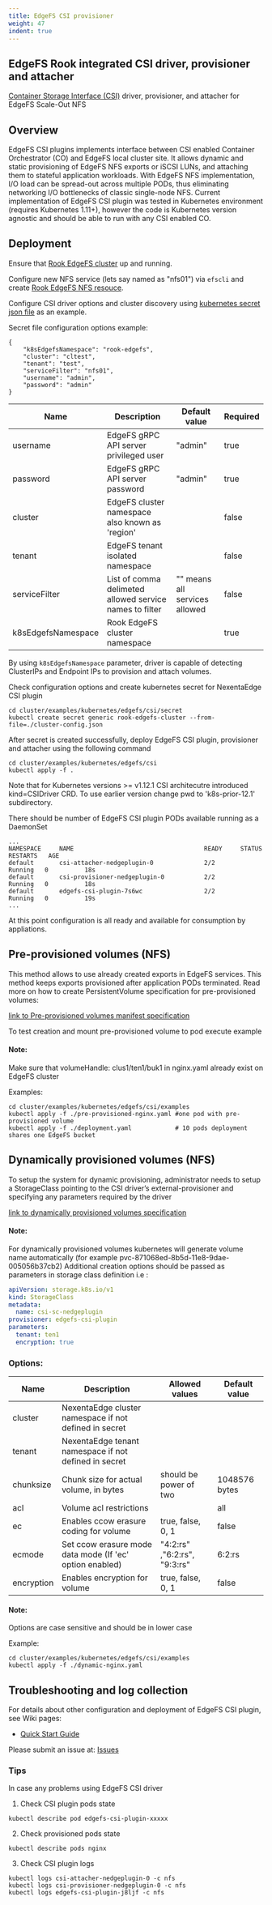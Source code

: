 ```yaml
---
title: EdgeFS CSI provisioner
weight: 47
indent: true
---
```


## EdgeFS Rook integrated CSI driver, provisioner and attacher

[Container Storage Interface (CSI)](https://github.com/container-storage-interface/) driver, provisioner, and attacher for EdgeFS Scale-Out NFS

## Overview

EdgeFS CSI plugins implements interface between CSI enabled Container Orchestrator (CO) and EdgeFS local cluster site. It allows dynamic and static provisioning of EdgeFS NFS exports or iSCSI LUNs, and attaching them to stateful application workloads. With EdgeFS NFS implementation, I/O load can be spread-out across multiple PODs, thus eliminating networking I/O bottlenecks of classic single-node NFS. Current implementation of EdgeFS CSI plugin was tested in Kubernetes environment (requires Kubernetes 1.11+), however the code is Kubernetes version agnostic and should be able to run with any CSI enabled CO.

## Deployment

Ensure that [Rook EdgeFS cluster](edgefs-cluster-crd.md) up and running.

Configure new NFS service (lets say named as "nfs01") via `efscli` and create [Rook EdgeFS NFS resouce](edgefs-nfs-crd.md).

Configure CSI driver options and cluster discovery using [kubernetes secret json file](/cluster/examples/kubernetes/edgefs/csi/secret/cluster-config.json) as an example.

Secret file configuration options example:
```
{
	"k8sEdgefsNamespace": "rook-edgefs",
	"cluster": "cltest",
	"tenant": "test",
	"serviceFilter": "nfs01",
	"username": "admin",
	"password": "admin"
}
```

| Name                | Description           | Default value | Required |
|---------------------|-----------------------|---------------|----------|
| username            | EdgeFS gRPC API server privileged user | "admin" | true |
| password            | EdgeFS gRPC API server password | "admin" | true |
| cluster             | EdgeFS cluster namespace also known as 'region' |  | false |
| tenant              | EdgeFS tenant isolated namespace  |  | false |
| serviceFilter       | List of comma delimeted allowed service names to filter |  "" means all services allowed | false |
| k8sEdgefsNamespace  | Rook EdgeFS cluster namespace | | true |

By using `k8sEdgefsNamespace` parameter, driver is capable of detecting ClusterIPs and Endpoint IPs to provision and attach volumes.

Check configuration options and create kubernetes secret for NexentaEdge CSI plugin
```
cd cluster/examples/kubernetes/edgefs/csi/secret
kubectl create secret generic rook-edgefs-cluster --from-file=./cluster-config.json
```

After secret is created successfully, deploy EdgeFS CSI plugin, provisioner and attacher using the following command
```
cd cluster/examples/kubernetes/edgefs/csi
kubectl apply -f .
```

Note that for Kubernetes versions >= v1.12.1 CSI architecutre introduced kind=CSIDriver CRD. To use earlier version change pwd to 'k8s-prior-12.1' subdirectory.

There should be number of EdgeFS CSI plugin PODs available running as a DaemonSet
```
...
NAMESPACE     NAME                                    READY     STATUS    RESTARTS   AGE
default       csi-attacher-nedgeplugin-0              2/2       Running   0          18s
default       csi-provisioner-nedgeplugin-0           2/2       Running   0          18s
default       edgefs-csi-plugin-7s6wc                 2/2       Running   0          19s
...
```

At this point configuration is all ready and available for consumption by appliations.

## Pre-provisioned volumes (NFS)

This method allows to use already created exports in EdgeFS services. This method keeps exports provisioned after application PODs terminated.
Read more on how to create PersistentVolume specification for pre-provisioned volumes:

[link to Pre-provisioned volumes manifest specification](https://kubernetes-csi.github.io/docs/Usage.html#pre-provisioned-volumes)

To test creation and mount pre-provisioned volume to pod execute example

#### Note:
Make sure that volumeHandle: clus1/ten1/buk1 in nginx.yaml already exist on EdgeFS cluster

Examples:
```
cd cluster/examples/kubernetes/edgefs/csi/examples
kubectl apply -f ./pre-provisioned-nginx.yaml #one pod with pre-provisioned volume
kubectl apply -f ./deployment.yaml            # 10 pods deployment shares one EdgeFS bucket
```

## Dynamically provisioned volumes (NFS)

To setup the system for dynamic provisioning, administrator needs to setup a StorageClass pointing to the CSI driver’s external-provisioner and specifying any parameters required by the driver

[link to dynamically provisioned volumes specification](https://kubernetes-csi.github.io/docs/Usage.html#dynamic-provisioning)

#### Note:
For dynamically provisioned volumes kubernetes will generate volume name automatically
(for example pvc-871068ed-8b5d-11e8-9dae-005056b37cb2)
Additional creation options should be passed as parameters in storage class definition i.e :

```yaml
apiVersion: storage.k8s.io/v1
kind: StorageClass
metadata:
  name: csi-sc-nedgeplugin
provisioner: edgefs-csi-plugin
parameters:
  tenant: ten1
  encryption: true
```

### Options:

| Name      | Description           | Allowed values            | Default value |
|-----------|-----------------------|---------------------------|---------------|
| cluster   | NexentaEdge cluster namespace if not defined in secret |       |  |
| tenant    | NexentaEdge tenant  namespace if not defined in secret |       |  |
| chunksize | Chunk size for actual volume, in bytes | should be power of two | 1048576 bytes |
| acl       | Volume acl restrictions |                                       | all |
| ec        | Enables ccow erasure coding for volume | true, false, 0, 1 | false |
| ecmode    | Set ccow erasure mode data mode (If 'ec' option enabled) | "4:2:rs" ,"6:2:rs", "9:3:rs" | 6:2:rs |
| encryption | Enables encryption for volume | true, false, 0, 1 | false |

#### Note:
Options are case sensitive and should be in lower case

Example:
```
cd cluster/examples/kubernetes/edgefs/csi/examples
kubectl apply -f ./dynamic-nginx.yaml
```

## Troubleshooting and log collection

For details about other configuration and deployment of EdgeFS CSI plugin, see Wiki pages:

* [Quick Start Guide](https://github.com/Nexenta/edgefs-csi/wiki/EdgeFS-CSI-Quick-Start-Guide)

Please submit an issue at: [Issues](https://github.com/Nexenta/edgefs-csi/issues)

### Tips

In case any problems using EdgeFS CSI driver
1. Check CSI plugin pods state
```
kubectl describe pod edgefs-csi-plugin-xxxxx
```
2. Check provisioned pods state
```
kubectl describe pods nginx
```
3. Check CSI plugin logs
```
kubectl logs csi-attacher-nedgeplugin-0 -c nfs
kubectl logs csi-provisioner-nedgeplugin-0 -c nfs
kubectl logs edgefs-csi-plugin-j8ljf -c nfs
```
